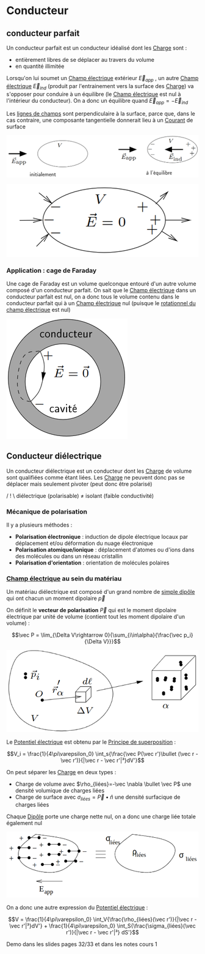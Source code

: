 # Conducteur

## conducteur parfait

Un conducteur parfait est un conducteur idéalisé dont les [Charge](Charge.md) sont :
- entièrement libres de se déplacer au travers du volume
- en quantité illimitée

Lorsqu'on lui soumet un [Champ électrique](Champ%20électrique.md) extérieur $\vec E_{app}$ , un autre [Champ électrique](Champ%20électrique.md) $\vec E_{ind}$ (produit par l'entrainement vers la surface des [Charge](Charge.md)) va s'opposer pour conduire à un équilibre (le [Champ électrique](Champ%20électrique.md) est nul à l'intérieur du conducteur). On a donc un équilibre quand $\vec E_{app} = -\vec E_{ind}$

Les [lignes de champs](Champ%20électrique.md) sont perpendiculaire à la surface, parce que, dans le cas contraire, une composante tangentielle donnerait lieu à un [Courant](Courant.md) de surface

![](attachments/Pasted%20image%2020230712165328.png)

![](attachments/Pasted%20image%2020230712165344.png)

### Application : cage de Faraday

Une cage de Faraday est un volume quelconque entouré d'un autre volume composé d'un conducteur parfait. On sait que le [Champ électrique](Champ%20électrique.md) dans un conducteur parfait est nul, on a donc tous le volume contenu dans le conducteur parfait qui à un [Champ électrique](Champ%20électrique.md) nul (puisque le [rotationnel du champ électrique](Champ%20électrique.md) est nul)

![](attachments/Pasted%20image%2020230712165404.png)

## Conducteur diélectrique

Un conducteur diélectrique est un conducteur dont les [Charge](Charge.md) de volume sont qualifiées comme étant liées. Les [Charge](Charge.md) ne peuvent donc pas se déplacer mais seulement pivoter (peut donc être polarisé)

/ ! \ diélectrique (polarisable) $\neq$ isolant (faible conductivité)

### Mécanique de polarisation

Il y a plusieurs méthodes :

- **Polarisation électronique** : induction de dipole électrique locaux par déplacement et/ou déformation du nuage électronique
- **Polarisation atomique/ionique** : déplacement d'atomes ou d'ions dans des molécules ou dans un réseau cristallin
- **Polarisation d'orientation** : orientation de molécules polaires

### [Champ électrique](Champ%20électrique.md) au sein du matériau

Un matériau diélectrique est composé d'un grand nombre de [simple dipôle](Dipôle.md) qui ont chacun un moment dipolaire $\vec p$

On définit le **vecteur de polarisation** $\vec P$ qui est le moment dipolaire électrique par unité de volume (contient tout les moment dipolaire d'un volume) :

$$\vec P = \lim_{\Delta V\rightarrow 0}{\sum_{i\in\alpha}{\frac{\vec p_i}{\Delta V}}}$$

![](attachments/Pasted%20image%2020230712172659.png)

Le [Potentiel électrique](Potentiel%20électrique.md) est obtenu par le [Principe de superposition](Principe%20de%20superposition.md) :

$$V_i = \frac{1}{4\pi\varepsilon_0} \int_s{\frac{\vec P(\vec r')\bullet (\vec r - \vec r')}{|\vec r - \vec r'|³}dV'}$$

On peut séparer les [Charge](Charge.md) en deux types :
- Charge de volume avec $\rho_{liées}=-\vec \nabla \bullet \vec P$ une densité volumique de charges liées
- Charge de surface avec $\sigma_{liées} = \vec P \bullet \hat n$ une densité surfacique de charges liées

Chaque [Dipôle](Dipôle.md) porte une charge nette nul, on a donc une charge liée totale également nul

![](attachments/Pasted%20image%2020230712172717.png)

On a donc une autre expression du [Potentiel électrique](Potentiel%20électrique.md) :

$$V = \frac{1}{4\pi\varepsilon_0} \int_V{\frac{\rho_{liées}(\vec r')}{|\vec r - \vec r'|³}dV'} + \frac{1}{4\pi\varepsilon_0} \int_S{\frac{\sigma_{liées}(\vec r')}{|\vec r - \vec r'|³} dS'}$$

Demo dans les slides pages 32/33 et dans les notes cours 1

